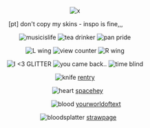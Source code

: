 <div align="center">





![x](https://media2.giphy.com/media/v1.Y2lkPTc5MGI3NjExM214eWFlZG1scDB2MTMyZDZxZ3Y4eTk1Y202NTJpdmM2M2FycDViciZlcD12MV9pbnRlcm5hbF9naWZfYnlfaWQmY3Q9Zw/aIxXscWiKauVd9xVGF/giphy.gif)

[pt] don't copy my skins - inspo is fine‎‎‎‎,,, ‎‎‎‎ ‎‎‎‎  ‎‎‎‎  ‎‎‎‎  ‎‎‎‎ ‎‎‎‎ ‎‎‎‎  ‎‎‎‎   ‎‎‎‎ ‎‎‎‎ ‎‎‎‎  


![musicislife](https://i6.glitter-graphics.org/pub/976/976336iiof8g9a9g.gif) ![tea drinker](https://i6.glitter-graphics.org/pub/471/471346df7lfatg7n.gif) ![pan pride](https://blinkies.cafe/b/display/0074-pan.gif)

![L wing](https://64.media.tumblr.com/bd82f5bd9dcf2073b5ad71fb77f276be/6f4b796c32348ef4-dd/s75x75_c1/82eb67e2e06b098113c8d28265cd16972e2b0b12.gifv) ![view counter](https://komarev.com/ghpvc/?username=ha11owseve&label=🧵-views&color=08ccc9&style=plastic") ![R wing](https://64.media.tumblr.com/aef1f99198cee9de6a0751d97a5d7944/6f4b796c32348ef4-4b/s75x75_c1/c7a20432381c96a769478161a4000917555f4db7.gifv)

![I <3 GLITTER](https://blinkies.cafe/b/display/0018-glitter.gif) ![you came back..](https://blinkies.cafe/b/display/0056-pirate.gif) ![time blind](https://blinkies.cafe/b/display/0136-clock.gif)

![knife](https://64.media.tumblr.com/6436653fad41ce1a5e5550f11aa571a8/f651789587d2564c-53/s75x75_c1/a7268f3b999b87894d5872767c29095c8e7b3ed2.gifv) [rentry](https://rentry.co/hallowz_eve)

 ‎ ‎ ‎ ‎![heart](https://www.free-smileys.com/files/love-smileys/751.gif) [spacehey](https://spacehey.com/hallowseve)

 ‎ ‎ ‎ ‎ ‎ ‎ ‎ ‎ ‎ ‎ ‎ ‎ ‎ ‎![blood](https://files.catbox.moe/m14sm0.gif) [yourworldoftext](https://www.yourworldoftext.com/~ha11owseve/)
 
‎ ‎ ‎ ‎ ![bloodsplatter](https://64.media.tumblr.com/f57468fd0e968dfcdce28974d3f3a4b6/4149a1d35ab9816c-bc/s75x75_c1/df472fffe7b0b12ad2e4cdf550a8610d17e5c9d7.gifv) [strawpage](https://hallowzeve.straw.page)
